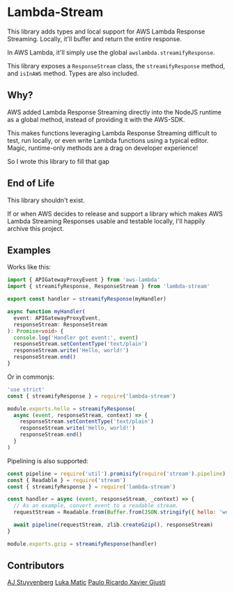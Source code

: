 # Lambda-Stream

This library adds types and local support for AWS Lambda Response Streaming. Locally, it'll buffer and return the entire response.

In AWS Lambda, it'll simply use the global `awslambda.streamifyResponse`.

This library exposes a `ResponseStream` class, the `streamifyResponse` method, and `isInAWS` method. Types are also included.

## Why?

AWS added Lambda Response Streaming directly into the NodeJS runtime as a global method, instead of providing it with the AWS-SDK.

This makes functions leveraging Lambda Response Streaming difficult to test, run locally, or even write Lambda functions using a typical editor. Magic, runtime-only methods are a drag on developer experience!

So I wrote this library to fill that gap

## End of Life

This library shouldn't exist.

If or when AWS decides to release and support a library which makes AWS Lambda Streaming Responses usable and testable locally, I'll happily archive this project.

## Examples

Works like this:

```typescript
import { APIGatewayProxyEvent } from 'aws-lambda'
import { streamifyResponse, ResponseStream } from 'lambda-stream'

export const handler = streamifyResponse(myHandler)

async function myHandler(
  event: APIGatewayProxyEvent,
  responseStream: ResponseStream
): Promise<void> {
  console.log('Handler got event:', event)
  responseStream.setContentType('text/plain')
  responseStream.write('Hello, world!')
  responseStream.end()
}
```

Or in commonjs:

```javascript
'use strict'
const { streamifyResponse } = require('lambda-stream')

module.exports.hello = streamifyResponse(
  async (event, responseStream, context) => {
    responseStream.setContentType('text/plain')
    responseStream.write('Hello, world!')
    responseStream.end()
  }
)
```

Pipelining is also supported:

```javascript
const pipeline = require('util').promisify(require('stream').pipeline)
const { Readable } = require('stream')
const { streamifyResponse } = require('lambda-stream')

const handler = async (event, responseStream, _context) => {
  // As an example, convert event to a readable stream.
  requestStream = Readable.from(Buffer.from(JSON.stringify({ hello: 'world' })))

  await pipeline(requestStream, zlib.createGzip(), responseStream)
}

module.exports.gzip = streamifyResponse(handler)
```

## Contributors
[AJ Stuyvenberg](https://github.com/astuyve)
[Luka Matic](https://github.com/maticluka999)
[Paulo Ricardo Xavier Giusti](https://github.com/prxg22)
